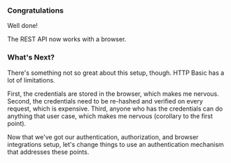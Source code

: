 ### Congratulations

Well done!

The REST API now works with a browser.

### What's Next?

There's something not so great about this setup, though. HTTP Basic has a lot of limitations.

First, the credentials are stored in the browser, which makes me nervous.
Second, the credentials need to be re-hashed and verified on every request, which is expensive.
Third, anyone who has the credentials can do anything that user case, which makes me nervous (corollary to the first point).

Now that we've got our authentication, authorization, and browser integrations setup, let's change things to use an authentication mechanism that addresses these points.
